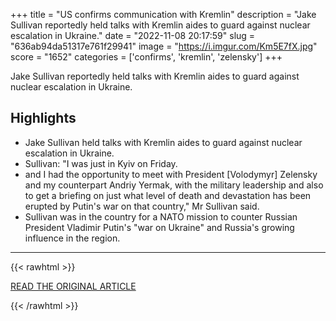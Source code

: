 +++
title = "US confirms communication with Kremlin"
description = "Jake Sullivan reportedly held talks with Kremlin aides to guard against nuclear escalation in Ukraine."
date = "2022-11-08 20:17:59"
slug = "636ab94da51317e761f29941"
image = "https://i.imgur.com/Km5E7fX.jpg"
score = "1652"
categories = ['confirms', 'kremlin', 'zelensky']
+++

Jake Sullivan reportedly held talks with Kremlin aides to guard against nuclear escalation in Ukraine.

## Highlights

- Jake Sullivan held talks with Kremlin aides to guard against nuclear escalation in Ukraine.
- Sullivan: "I was just in Kyiv on Friday.
- and I had the opportunity to meet with President [Volodymyr] Zelensky and my counterpart Andriy Yermak, with the military leadership and also to get a briefing on just what level of death and devastation has been erupted by Putin's war on that country," Mr Sullivan said.
- Sullivan was in the country for a NATO mission to counter Russian President Vladimir Putin's "war on Ukraine" and Russia's growing influence in the region.

---

{{< rawhtml >}}
  <p class="article-category">
    <a target="_blank" href="https://www.bbc.co.uk/news/world-us-canada-63551133">READ THE ORIGINAL ARTICLE</a>
  </p>
{{< /rawhtml >}}
